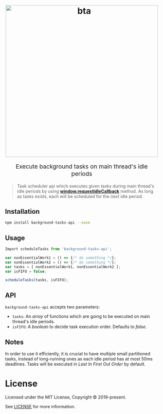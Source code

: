 
<h1 align="center">
  <img
      src="https://developers.google.com/web/updates/images/2015-08-27-using-requestidlecallback/frame.jpg"
      alt="bta"
      title="bta"
      width="500"
  >
</h1>
<p align="center" style="font-size: 1.2rem;">
    Execute background tasks on main thread's idle periods
</p>


>Task scheduler api which executes given tasks during main thread's idle periods by using
[**window.requestIdleCallback**](https://developer.mozilla.org/en-US/docs/Web/API/Window/requestIdleCallback) method.
As long as tasks exists, each will be scheduled for the next idle period.

## Installation

```sh
npm install background-tasks-api --save
```

## Usage
```js
Import scheduleTasks from 'background-tasks-api';

var nonEssentialWork1 = () => {/* do something */};
var nonEssentialWork2 = () => {/* do something */};
var tasks = [ nonEssentialWork1, nonEssentialWork2 ];
var isFIFO = false;

scheduleTasks(tasks, isFIFO);
```

## API
`background-tasks-api` accepts two parameters:

* `tasks`: An *array* of functions which are going to be executed on main thread's idle periods.
* `isFIFO`: A *boolean* to decide task execution order. Defaults to *false*.

## Notes

In order to use it efficiently, it is crucial to have multiple small partitioned tasks, instead of long-running ones
as each idle period has at most 50ms deadlines. Tasks will be executed in *Last In First Out Order* by default.


# License

Licensed under the MIT License, Copyright © 2019-present.

See [LICENSE](./LICENSE) for more information.
